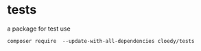 # tests
a package for test use

```
composer require  --update-with-all-dependencies cloedy/tests
```
